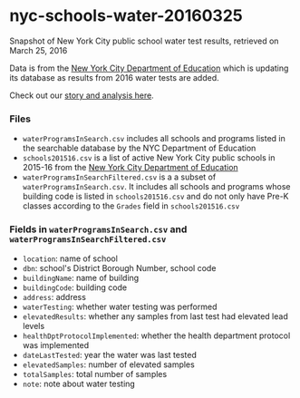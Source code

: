 # nyc-schools-water-20160325
Snapshot of New York City public school water test results, retrieved on March 25, 2016

Data is from the [New York City Department of Education](http://schools.nyc.gov/AboutUs/schools/watersafety) which is updating its database as results from 2016 water tests are added. 

Check out our [story and analysis here](http://www.wnyc.org/story/most-new-york-city-schools-have-not-tested-their-water-decade/). 

### Files
* `waterProgramsInSearch.csv` includes all schools and programs listed in the searchable database by the NYC Department of Education
* `schools201516.csv` is a list of active New York City public schools in 2015-16 from the [New York City Department of Education](http://schools.nyc.gov/Offices/EnterpriseOperations/DIIT/OOD/default.htm)
* `waterProgramsInSearchFiltered.csv` is a a subset of `waterProgramsInSearch.csv`. It includes all schools and programs whose building code is listed in `schools201516.csv` and do not only have Pre-K classes according to the `Grades` field in `schools201516.csv`

### Fields in `waterProgramsInSearch.csv` and `waterProgramsInSearchFiltered.csv`
* `location`: name of school
* `dbn`: school's District Borough Number, school code
* `buildingName`: name of building
* `buildingCode`: building code
* `address`: address
* `waterTesting`: whether water testing was performed
* `elevatedResults`: whether any samples from last test had elevated lead levels
* `healthDptProtocolImplemented`: whether the health department protocol was implemented
* `dateLastTested`: year the water was last tested
* `elevatedSamples`: number of elevated samples
* `totalSamples`: total number of samples
* `note`: note about water testing

